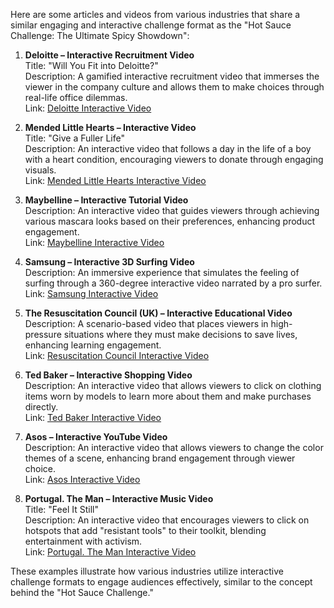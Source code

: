 Here are some articles and videos from various industries that share a similar engaging and interactive challenge format as the "Hot Sauce Challenge: The Ultimate Spicy Showdown":

1. **Deloitte – Interactive Recruitment Video**  
   Title: "Will You Fit into Deloitte?"  
   Description: A gamified interactive recruitment video that immerses the viewer in the company culture and allows them to make choices through real-life office dilemmas.  
   Link: [Deloitte Interactive Video](https://www.deloitte.com)

2. **Mended Little Hearts – Interactive Video**  
   Title: "Give a Fuller Life"  
   Description: An interactive video that follows a day in the life of a boy with a heart condition, encouraging viewers to donate through engaging visuals.  
   Link: [Mended Little Hearts Interactive Video](https://www.mendedlittlehearts.org)

3. **Maybelline – Interactive Tutorial Video**  
   Description: An interactive video that guides viewers through achieving various mascara looks based on their preferences, enhancing product engagement.  
   Link: [Maybelline Interactive Video](https://www.maybelline.com)

4. **Samsung – Interactive 3D Surfing Video**  
   Description: An immersive experience that simulates the feeling of surfing through a 360-degree interactive video narrated by a pro surfer.  
   Link: [Samsung Interactive Video](https://www.samsung.com)

5. **The Resuscitation Council (UK) – Interactive Educational Video**  
   Description: A scenario-based video that places viewers in high-pressure situations where they must make decisions to save lives, enhancing learning engagement.  
   Link: [Resuscitation Council Interactive Video](https://www.resus.org.uk)

6. **Ted Baker – Interactive Shopping Video**  
   Description: An interactive video that allows viewers to click on clothing items worn by models to learn more about them and make purchases directly.  
   Link: [Ted Baker Interactive Video](https://www.tedbaker.com)

7. **Asos – Interactive YouTube Video**  
   Description: An interactive video that allows viewers to change the color themes of a scene, enhancing brand engagement through viewer choice.  
   Link: [Asos Interactive Video](https://www.asos.com)

8. **Portugal. The Man – Interactive Music Video**  
   Title: "Feel It Still"  
   Description: An interactive video that encourages viewers to click on hotspots that add "resistant tools" to their toolkit, blending entertainment with activism.  
   Link: [Portugal. The Man Interactive Video](https://www.portugaltheman.com)

These examples illustrate how various industries utilize interactive challenge formats to engage audiences effectively, similar to the concept behind the "Hot Sauce Challenge."
